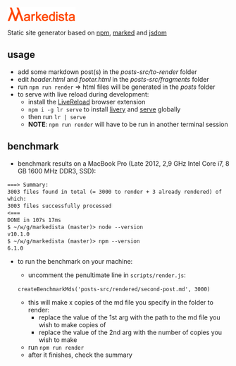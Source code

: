 <img src="markedista.svg" height="32">

Static site generator based on [npm](https://www.npmjs.com/),
[marked](https://marked.js.org/#/README.md#README.md) and
[jsdom](https://github.com/jsdom/jsdom)

## usage
- add some markdown post(s) in the *posts-src/to-render* folder
- edit *header.html* and *footer.html* in the *posts-src/fragments* folder
- run `npm run render` => html files will be generated in the *posts* folder
- to serve with live reload during development:
  - install the [LiveReload](http://livereload.com/extensions/) browser extension
  - `npm i -g lr serve` to install [livery](https://github.com/shannonmoeller/livery) and
    [serve](https://github.com/zeit/serve) globally
  - then run `lr | serve`
  - **NOTE**: `npm run render` will have to be run in another terminal session

## benchmark
- benchmark results on a MacBook Pro (Late 2012, 2,9 GHz Intel Core i7, 8 GB 1600 MHz DDR3, SSD):
```
===> Summary:
3003 files found in total (= 3000 to render + 3 already rendered) of which:
3003 files successfully processed
<===
DONE in 107s 17ms
$ ~/w/g/markedista (master)> node --version
v10.1.0
$ ~/w/g/markedista (master)> npm --version
6.1.0
```
- to run the benchmark on your machine:
  - uncomment the penultimate line in `scripts/render.js`:
  
  `createBenchmarkMds('posts-src/rendered/second-post.md', 3000)`
    - this will make x copies of the md file you specify in the folder to render:
      - replace the value of the 1st arg with the path to the md file you wish
      to make copies of
      - replace the value of the 2nd arg with the number of copies you wish to make
  - run `npm run render`
  - after it finishes, check the summary
